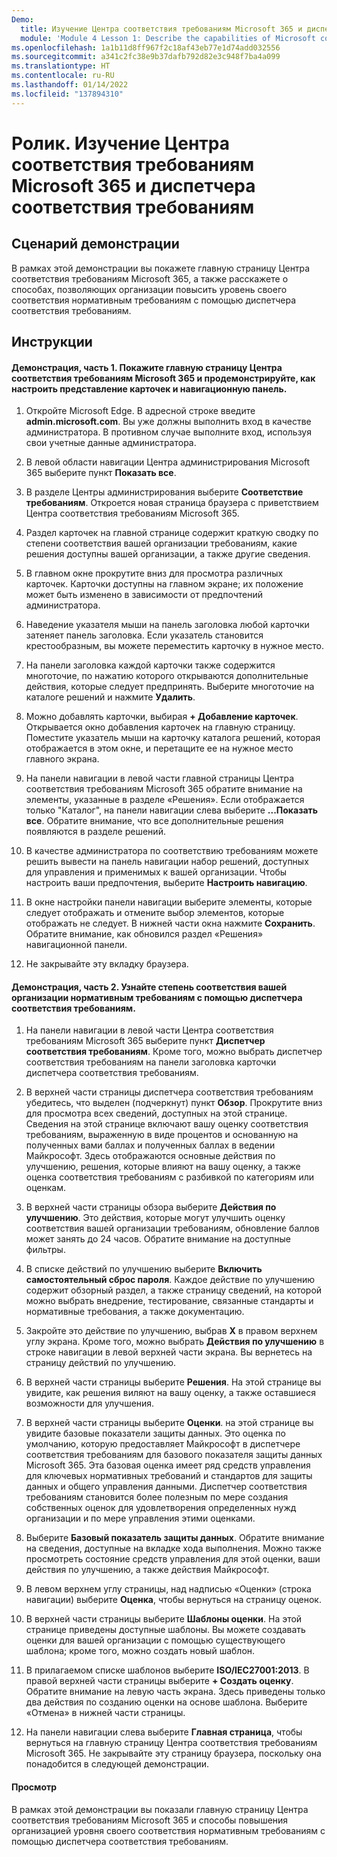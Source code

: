 ```yaml
---
Demo:
  title: Изучение Центра соответствия требованиям Microsoft 365 и диспетчера соответствия требованиям
  module: 'Module 4 Lesson 1: Describe the capabilities of Microsoft compliance solutions: Describe the compliance management capabilities in Microsoft'
ms.openlocfilehash: 1a1b11d8ff967f2c18af43eb77e1d74add032556
ms.sourcegitcommit: a341c2fc38e9b37dafb792d82e3c948f7ba4a099
ms.translationtype: HT
ms.contentlocale: ru-RU
ms.lasthandoff: 01/14/2022
ms.locfileid: "137894310"
---
```

# <a name="demo-explore-the-microsoft-365-compliance-center--compliance-manager"></a>Ролик. Изучение Центра соответствия требованиям Microsoft 365 и диспетчера соответствия требованиям

## <a name="demo-scenario"></a>Сценарий демонстрации
В рамках этой демонстрации вы покажете главную страницу Центра соответствия требованиям Microsoft 365, а также расскажете о способах, позволяющих организации повысить уровень своего соответствия нормативным требованиям с помощью диспетчера соответствия требованиям.

## <a name="instructions"></a>Инструкции

#### <a name="demo-part-1-show-the-microsoft-365-compliance-center-home-page-and-how-to-customize-the-card-view-and-the-navigation-panel"></a>Демонстрация, часть 1. Покажите главную страницу Центра соответствия требованиям Microsoft 365 и продемонстрируйте, как настроить представление карточек и навигационную панель.

1. Откройте Microsoft Edge. В адресной строке введите **admin.microsoft.com**. Вы уже должны выполнить вход в качестве администратора.  В противном случае выполните вход, используя свои учетные данные администратора.

1. В левой области навигации Центра администрирования Microsoft 365 выберите пункт **Показать все**.

1. В разделе Центры администрирования выберите **Соответствие требованиям**.  Откроется новая страница браузера с приветствием Центра соответствия требованиям Microsoft 365.  

1. Раздел карточек на главной странице содержит краткую сводку по степени соответствия вашей организации требованиям, какие решения доступны вашей организации, а также другие сведения.

1. В главном окне прокрутите вниз для просмотра различных карточек. Карточки доступны на главном экране; их положение может быть изменено в зависимости от предпочтений администратора.  

1. Наведение указателя мыши на панель заголовка любой карточки затеняет панель заголовка.  Если указатель становится крестообразным, вы можете переместить карточку в нужное место.

1. На панели заголовка каждой карточки также содержится многоточие, по нажатию которого открываются дополнительные действия, которые следует предпринять.  Выберите многоточие на каталоге решений и нажмите **Удалить**.

1. Можно добавлять карточки, выбирая **+ Добавление карточек**.  Открывается окно добавления карточек на главную страницу.  Поместите указатель мыши на карточку каталога решений, которая отображается в этом окне, и перетащите ее на нужное место главного экрана.

1. На панели навигации в левой части главной страницы Центра соответствия требованиям Microsoft 365 обратите внимание на элементы, указанные в разделе «Решения».  Если отображается только "Каталог", на панели навигации слева выберите **...Показать все**.  Обратите внимание, что все дополнительные решения появляются в разделе решений.  

1. В качестве администратора по соответствию требованиям можете решить вывести на панель навигации набор решений, доступных для управления и применимых к вашей организации.  Чтобы настроить ваши предпочтения, выберите **Настроить навигацию**.  

1. В окне настройки панели навигации выберите элементы, которые следует отображать и отмените выбор элементов, которые отображать не следует.  В нижней части окна нажмите **Сохранить**.  Обратите внимание, как обновился раздел «Решения» навигационной панели.

1. Не закрывайте эту вкладку браузера.

#### <a name="demo-part-2-learn-about-your-organizations-compliance-posture-through-compliance-manager"></a>Демонстрация, часть 2. Узнайте степень соответствия вашей организации нормативным требованиям с помощью диспетчера соответствия требованиям.

1. На панели навигации в левой части Центра соответствия требованиям Microsoft 365 выберите пункт **Диспетчер соответствия требованиям**.  Кроме того, можно выбрать диспетчер соответствия требованиям на панели заголовка карточки диспетчера соответствия требованиям.

1. В верхней части страницы диспетчера соответствия требованиям убедитесь, что выделен (подчеркнут) пункт **Обзор**. Прокрутите вниз для просмотра всех сведений, доступных на этой странице.  Сведения на этой странице включают вашу оценку соответствия требованиям, выраженную в виде процентов и основанную на полученных вами баллах и полученных баллах в ведении Майкрософт.   Здесь отображаются основные действия по улучшению, решения, которые влияют на вашу оценку, а также оценка соответствия требованиям с разбивкой по категориям или оценкам.

1. В верхней части страницы обзора выберите **Действия по улучшению**.  Это действия, которые могут улучшить оценку соответствия вашей организации требованиям, обновление баллов может занять до 24 часов.  Обратите внимание на доступные фильтры.

1. В списке действий по улучшению выберите **Включить самостоятельный сброс пароля**.  Каждое действие по улучшению содержит обзорный раздел, а также страницу сведений, на которой можно выбрать внедрение, тестирование, связанные стандарты и нормативные требования, а также документацию.

1. Закройте это действие по улучшению, выбрав **X** в правом верхнем углу экрана.  Кроме того, можно выбрать **Действия по улучшению** в строке навигации в левой верхней части экрана.  Вы вернетесь на страницу действий по улучшению.

1. В верхней части страницы выберите **Решения**. На этой странице вы увидите, как решения виляют на вашу оценку, а также оставшиеся возможности для улучшения.

1. В верхней части страницы выберите **Оценки**. на этой странице вы увидите базовые показатели защиты данных.  Это оценка по умолчанию, которую предоставляет Майкрософт в диспетчере соответствия требованиям для базового показателя защиты данных Microsoft 365.  Эта базовая оценка имеет ряд средств управления для ключевых нормативных требований и стандартов для защиты данных и общего управления данными. Диспетчер соответствия требованиям становится более полезным по мере создания собственных оценок для удовлетворения определенных нужд организации и по мере управления этими оценками.

1. Выберите **Базовый показатель защиты данных**.  Обратите внимание на сведения, доступные на вкладке хода выполнения.  Можно также просмотреть состояние средств управления для этой оценки, ваши действия по улучшению, а также действия Майкрософт.  

1. В левом верхнем углу страницы, над надписью «Оценки» (строка навигации) выберите **Оценка**, чтобы вернуться на страницу оценок.  

1. В верхней части страницы выберите **Шаблоны оценки**.  На этой странице приведены доступные шаблоны. Вы можете создавать оценки для вашей организации с помощью существующего шаблона; кроме того, можно создать новый шаблон.

1. В прилагаемом списке шаблонов выберите **ISO/IEC27001:2013**. В правой верхней части страницы выберите **+ Создать оценку**.  Обратите внимание на левую часть экрана. Здесь приведены только два действия по созданию оценки на основе шаблона.  Выберите «Отмена» в нижней части страницы.

1. На панели навигации слева выберите **Главная страница**, чтобы вернуться на главную страницу Центра соответствия требованиям Microsoft 365.  Не закрывайте эту страницу браузера, поскольку она понадобится в следующей демонстрации.

#### <a name="review"></a>Просмотр
В рамках этой демонстрации вы показали главную страницу Центра соответствия требованиям Microsoft 365 и способы повышения организацией уровня своего соответствия нормативным требованиям с помощью диспетчера соответствия требованиям.
